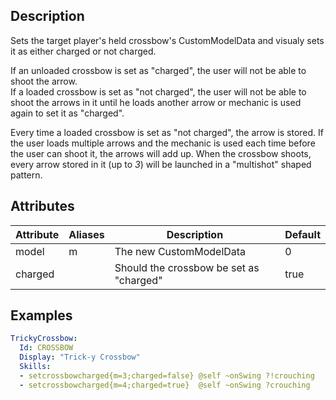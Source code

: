 ## Description
Sets the target player's held crossbow's CustomModelData and visualy sets it as either charged or not charged.

If an unloaded crossbow is set as "charged", the user will not be able to shoot the arrow.  
If a loaded crossbow is set as "not charged", the user will not be able to shoot the arrows in it until he loads another arrow or mechanic is used again to set it as "charged".  

Every time a loaded crossbow is set as "not charged", the arrow is stored. If the user loads multiple arrows and the mechanic is used each time before the user can shoot it, the arrows will add up. When the crossbow shoots, every arrow stored in it (up to *3*) will be launched in a "multishot" shaped pattern.

## Attributes
| Attribute      | Aliases     | Description                                             | Default |
|----------------|-------------|---------------------------------------------------------|---------|
| model          | m           | The new CustomModelData                                 | 0       |
| charged        |             | Should the crossbow be set as "charged"                 | true    |

## Examples
```yaml
TrickyCrossbow:
  Id: CROSSBOW
  Display: "Trick-y Crossbow"
  Skills:
  - setcrossbowcharged{m=3;charged=false} @self ~onSwing ?!crouching
  - setcrossbowcharged{m=4;charged=true}  @self ~onSwing ?crouching
```